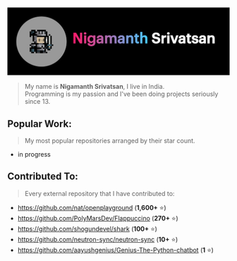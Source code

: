 <img src='./header.png'>

> My name is **Nigamanth Srivatsan**, I live in India. <br>
> Programming is my passion and I've been doing projects seriously since 13. 

## Popular Work:
> My most popular repositories arranged by their star count.

* in progress

## Contributed To:
> Every external repository that I have contributed to:

* https://github.com/nat/openplayground (**1,600+** ⭐)
* https://github.com/PolyMarsDev/Flappuccino (**270+** ⭐)
* https://github.com/shogundevel/shark (**100+** ⭐)
* https://github.com/neutron-sync/neutron-sync (**10+** ⭐)
* https://github.com/aayushgenius/Genius-The-Python-chatbot (**1** ⭐)
